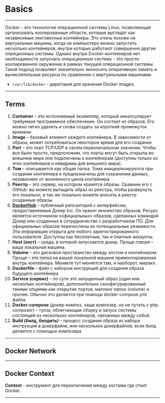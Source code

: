 # Basics
***
Docker - это технология операционной системы Linux, позволяющая организовать изолированные области, которые выглядят как независимые лекговесные контейнеры. Это очень похоже на виртуальные машины, когда на компьютере можно запустить несколько контейнеров, внутри которых работают совершенно другие опреционные системы. Однако внутри Docker-контейнеров нет необходимости запускать операционную систему - это просто изолированное окружение в рамках текущей операционной системы. Такой подход позволяет значительно эконосить оперативную память и вычислительные ресурсы по сравнению с виртуальными машинами.
- `/var/lib/docker` - диретория для хранения Docker images.
***
## Terms
1. **Container** – это исполняемый экземпляр, который инкапсулирует требуемое программное обеспечение. Он состоит из образов. Его можно легко удалить и снова создать за короткий промежуток времени.
2. **Image** – базовый элемент каждого контейнера. В зависимости от образа, может потребоваться некоторое время для его создания.
3. **Port** – это порт TCP/UDP в своем первоначальном значении. Чтобы все было просто, предположим, что порты могут быть открыты во внешнем мире или подключены к контейнерам (доступны только из этих контейнеров и невидимы для внешнего мира).
4. **Том** – описывается как общая папка. Тома инициализируются при создании контейнера и предназначены для сохранения данных, независимо от жизненного цикла контейнера.
5. **Реестр** – это сервер, на котором хранятся образы. Сравним его с GitHub: вы можете вытащить образ из реестра, чтобы развернуть его локально, и так же локально можете вносить в реестр созданные образы.
6. **[DockerHub](https://hub.docker.com/explore/)** – публичный репозиторий с интерфейсом, предоставляемый Докер Inc. Он хранит множество образов. Ресурс является источником «официальных» образов, сделанных командой Докер или созданных в сотрудничестве с разработчиком ПО. Для официальных образов перечислены их потенциальные уязвимости. Эта информация открыта для любого зарегистрированного пользователя. Доступны как бесплатные, так и платные аккаунты.
7. **Host (хост)** – среда, в которой запускается докер. Проще говоря – ваша локальная машина.  
8. **Volume** – это дисковое пространство между хостом и контейнером. Проще – это папка на вашей локальной машине примонтированная внутрь контейнера. Меняете тут меняется там, и наоборот, миракл.  
9. **Dockerfile** – файл с набором инструкций для создания образа будущего контейнера 
10. **Service (сервис)** – по сути это запущенный образ (один или несколько контейнеров), дополнительно сконфигурированный такими опциями как открытие портов, маппинг папок (volume) и прочее. Обычно это делается при помощи docker-compose.yml файла.  
11. **Docker-compose** (докер-композ, чаще композер, но не путать с php composer) – тулза, облегчающая сборку и запуск системы состоящей из нескольких контейнеров, связанных между собой.  
12. **Build (билд, билдить)** – процесс создания образа из набора инструкций в докерфайле, или нескольких докерфайлов, если билд делается с помощью композера  
***
## Docker Network

***
## Docker Context
**Context** - инструмент для переключения между хостами где стоит Docker.
***
